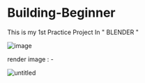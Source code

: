 # Building-Beginner
This is my 1st Practice Project In  " BLENDER "

![image](https://user-images.githubusercontent.com/64919135/150092357-031c2ab9-cc6e-40d7-8ede-6f0f6e89a707.png)


render image : -

![untitled](https://user-images.githubusercontent.com/64919135/150092960-8eb59315-b85b-4255-b198-2f5de1b5afb1.png)


